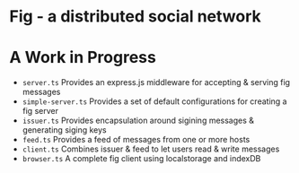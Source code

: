 # Fig - a distributed social network

# A Work in Progress

- `server.ts` Provides an express.js middleware for accepting & serving fig messages
- `simple-server.ts` Provides a set of default configurations for creating a fig server
- `issuer.ts` Provides encapsulation around sigining messages & generating siging keys
- `feed.ts` Provides a feed of messages from one or more hosts
- `client.ts` Combines issuer & feed to let users read & write messages
- `browser.ts` A complete fig client using localstorage and indexDB

